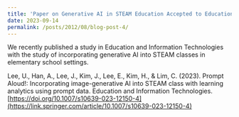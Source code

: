 ```yaml
---
title: 'Paper on Generative AI in STEAM Education Accepted to Education and Information Technologies'
date: 2023-09-14
permalink: /posts/2012/08/blog-post-4/
---
```


We recently published a study in Education and Information Technologies with the study of incorporating generative AI into STEAM classes in elementary school settings. 

Lee, U., Han, A., Lee, J., Kim, J., Lee, E., Kim, H., & Lim, C. (2023). Prompt Aloud!: Incorporating image-generative AI into STEAM class with learning analytics using prompt data. Education and Information Technologies. [https://doi.org/10.1007/s10639-023-12150-4](https://link.springer.com/article/10.1007/s10639-023-12150-4)  
